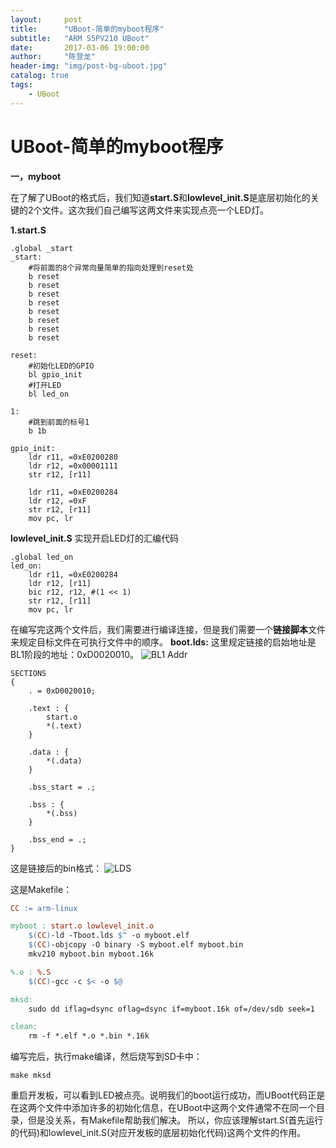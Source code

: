 ```yaml
---
layout:     post
title:      "UBoot-简单的myboot程序"
subtitle:   "ARM S5PV210 UBoot"
date:       2017-03-06 19:00:00
author:     "陈登龙"
header-img: "img/post-bg-uboot.jpg"
catalog: true
tags:
    - UBoot
---
```



# UBoot-简单的myboot程序

**一，myboot**

在了解了UBoot的格式后，我们知道**start.S**和**lowlevel_init.S**是底层初始化的关键的2个文件。这次我们自己编写这两文件来实现点亮一个LED灯。


**1.start.S**

``` 
.global _start
_start:
	#将前面的8个异常向量简单的指向处理到reset处
	b reset
	b reset
	b reset
	b reset
	b reset
	b reset
	b reset
	b reset

reset:
	#初始化LED的GPIO
	bl gpio_init
	#打开LED
	bl led_on
	
1:
	#跳到前面的标号1
	b 1b

gpio_init:
	ldr r11, =0xE0200280
	ldr r12, =0x00001111
	str r12, [r11]

	ldr r11, =0xE0200284
	ldr r12, =0xF
	str r12, [r11]
	mov pc, lr
```

**lowlevel_init.S**
实现开启LED灯的汇编代码
``` 
.global led_on 
led_on:
	ldr r11, =0xE0200284
	ldr r12, [r11]
	bic r12, r12, #(1 << 1)
	str r12, [r11]
	mov pc, lr

```

在编写完这两个文件后，我们需要进行编译连接，但是我们需要一个**链接脚本**文件来规定目标文件在可执行文件中的顺序。
**boot.lds:**
这里规定链接的启始地址是BL1阶段的地址：0xD0020010。
![BL1 Addr][1]


``` 
SECTIONS
{
	. = 0xD0020010;

	.text : {
		start.o
		*(.text)
	}

	.data : {
		*(.data)
	}

	.bss_start = .;
	
	.bss : {
		*(.bss)
	}
	
	.bss_end = .;
}
```
这是链接后的bin格式：
![LDS][2]


这是Makefile：

``` makefile
CC := arm-linux

myboot : start.o lowlevel_init.o
	$(CC)-ld -Tboot.lds $^ -o myboot.elf
	$(CC)-objcopy -O binary -S myboot.elf myboot.bin
	mkv210 myboot.bin myboot.16k

%.o : %.S
	$(CC)-gcc -c $< -o $@

mksd:
	sudo dd iflag=dsync oflag=dsync if=myboot.16k of=/dev/sdb seek=1

clean:
	rm -f *.elf *.o *.bin *.16k
```

编写完后，执行make编译，然后烧写到SD卡中：

``` 
make mksd
```

重启开发板，可以看到LED被点亮。说明我们的boot运行成功，而UBoot代码正是在这两个文件中添加许多的初始化信息，在UBoot中这两个文件通常不在同一个目录，但是没关系，有Makefile帮助我们解决。
所以，你应该理解start.S(首先运行的代码)和lowlevel_init.S(对应开发板的底层初始化代码)这两个文件的作用。





















 
 


  [1]: https://cheng-zhi.github.io/img/UBoot/post-2017-03-06-BL1Addr.png
  [2]: https://cheng-zhi.github.io/img/UBoot/post-2017-03-06-LDS.png
